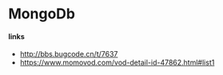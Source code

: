 # MongoDb

#### links

- http://bbs.bugcode.cn/t/7637
- https://www.momovod.com/vod-detail-id-47862.html#list1